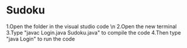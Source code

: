# Sudoku
1.Open the folder in the visual studio code \n
2.Open the new terminal 
3.Type "javac Login.java Sudoku.java" to compile the code 
4.Then type "java Login" to run the code 
